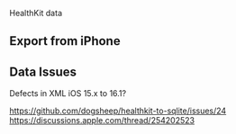 HealthKit data

## Export from iPhone



## Data Issues

Defects in XML iOS 15.x to 16.1?

https://github.com/dogsheep/healthkit-to-sqlite/issues/24
https://discussions.apple.com/thread/254202523
